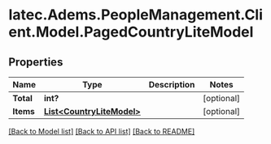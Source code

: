 # Iatec.Adems.PeopleManagement.Client.Model.PagedCountryLiteModel
## Properties

Name | Type | Description | Notes
------------ | ------------- | ------------- | -------------
**Total** | **int?** |  | [optional] 
**Items** | [**List&lt;CountryLiteModel&gt;**](CountryLiteModel.md) |  | [optional] 

[[Back to Model list]](../README.md#documentation-for-models) [[Back to API list]](../README.md#documentation-for-api-endpoints) [[Back to README]](../README.md)

